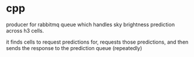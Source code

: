 # cpp

producer for rabbitmq queue which handles sky brightness prediction across h3 cells.

it finds cells to request predictions for, requests those predictions, and then sends
the response to the prediction queue (repeatedly)
